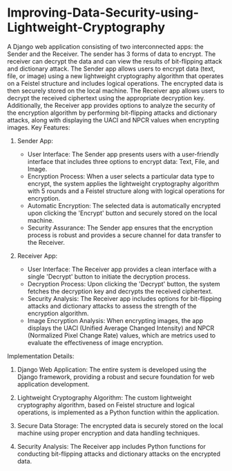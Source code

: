 # Improving-Data-Security-using-Lightweight-Cryptography
A Django web application consisting of two interconnected apps: the Sender and the Receiver. The sender has 3 forms of data to encrypt. The receiver can decrypt the data and can view the results of bit-flipping attack and dictionary attack. 
The Sender app allows users to encrypt data (text, file, or image) using a new lightweight cryptography algorithm that operates on a Feistel structure and includes logical operations. The encrypted data is then securely stored on the local machine. 
The Receiver app allows users to decrypt the received ciphertext using the appropriate decryption key. Additionally, the Receiver app provides options to analyze the security of the encryption algorithm by performing bit-flipping attacks and dictionary attacks, along with displaying the UACI and NPCR values when encrypting images.
Key Features:

1. Sender App:
   - User Interface: The Sender app presents users with a user-friendly interface that includes three options to encrypt data: Text, File, and Image.
   - Encryption Process: When a user selects a particular data type to encrypt, the system applies the lightweight cryptography algorithm with 5 rounds and a Feistel structure along with logical operations for encryption.
   - Automatic Encryption: The selected data is automatically encrypted upon clicking the 'Encrypt' button and securely stored on the local machine.
   - Security Assurance: The Sender app ensures that the encryption process is robust and provides a secure channel for data transfer to the Receiver.

2. Receiver App:
   - User Interface: The Receiver app provides a clean interface with a single 'Decrypt' button to initiate the decryption process.
   - Decryption Process: Upon clicking the 'Decrypt' button, the system fetches the decryption key and decrypts the received ciphertext.
   - Security Analysis: The Receiver app includes options for bit-flipping attacks and dictionary attacks to assess the strength of the encryption algorithm.
   - Image Encryption Analysis: When encrypting images, the app displays the UACI (Unified Average Changed Intensity) and NPCR (Normalized Pixel Change Rate) values, which are metrics used to evaluate the effectiveness of image encryption.

Implementation Details:

1. Django Web Application: The entire system is developed using the Django framework, providing a robust and secure foundation for web application development.

2. Lightweight Cryptography Algorithm: The custom lightweight cryptography algorithm, based on Feistel structure and logical operations, is implemented as a Python function within the application.

3. Secure Data Storage: The encrypted data is securely stored on the local machine using proper encryption and data handling techniques.

4. Security Analysis: The Receiver app includes Python functions for conducting bit-flipping attacks and dictionary attacks on the encrypted data.

